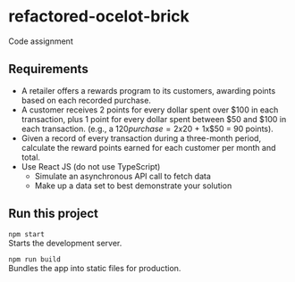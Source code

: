 # refactored-ocelot-brick
Code assignment

## Requirements
- A retailer offers a rewards program to its customers, awarding points based on each recorded purchase. 
- A customer receives 2 points for every dollar spent over $100 in each transaction, plus 1 point for every dollar spent between $50 and $100 in each transaction. (e.g., a $120 purchase = 2x$20 + 1x$50 = 90 points). 
- Given a record of every transaction during a three-month period, calculate the reward points earned for each customer per month and total. 
- Use React JS (do not use TypeScript) 
  - Simulate an asynchronous API call to fetch data 
  - Make up a data set to best demonstrate your solution 

## Run this project

`npm start`  
Starts the development server.  
  
`npm run build`  
Bundles the app into static files for production.